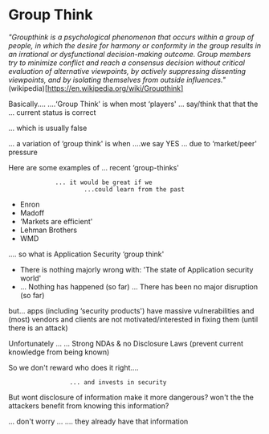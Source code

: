 # Group Think

_"Groupthink is a psychological phenomenon that occurs within a group of people, in which the desire for harmony or conformity in the group results in an irrational or dysfunctional decision-making outcome. Group members try to minimize conflict and reach a consensus decision without critical evaluation of alternative viewpoints, by actively suppressing dissenting viewpoints, and by isolating themselves from outside influences."_ (wikipedia)[https://en.wikipedia.org/wiki/Groupthink]

Basically....
 ....‘Group Think' is when most ‘players'
	 	 ... say/think that that the
	 	 	 	 	 	 ... current status is correct

... which is usually false

... a variation of ‘group think' is when
 ....we say YES
 ... due to ‘market/peer' pressure             


 Here are some examples of
  ... recent ‘group-thinks'

	 	 	 	 ... it would be great if we
	 	 	 	 	 	 ...could learn from the past

 - Enron
 - Madoff
 - ‘Markets are efficient'             
 - Lehman Brothers
 - WMD


 .... so what is Application Security ‘group think'

  - There is nothing majorly wrong with: 'The state of Application security world'
  - ... Nothing has happened (so far) ... There has been no major disruption (so far)

but...
 apps (including ‘security products') have
   massive vulnerabilities
     and (most) vendors and clients
	 	 	 are not motivated/interested in fixing them
	 	 	 	 	 	 (until there is an attack)

Unfortunately ...
 ... Strong NDAs & no Disclosure Laws
 	 	 (prevent current knowledge
 	 	 	 	 from being known)             

So we don't reward who does it right....

 	 	 	 	 	 ... and invests in security
But wont disclosure of information make it more dangerous?
 	 	 won't the the attackers benefit
 	 	 	 	 from knowing this information?         


 ... don't worry ...
 	 	 	 	 	 .... they already have that information
